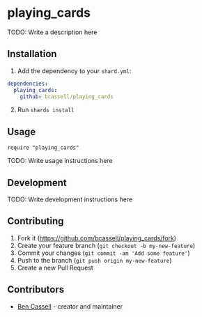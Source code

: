 # playing_cards

TODO: Write a description here

## Installation

1. Add the dependency to your `shard.yml`:
```yaml
dependencies:
  playing_cards:
    github: bcassell/playing_cards
```
2. Run `shards install`

## Usage

```crystal
require "playing_cards"
```

TODO: Write usage instructions here

## Development

TODO: Write development instructions here

## Contributing

1. Fork it (<https://github.com/bcassell/playing_cards/fork>)
2. Create your feature branch (`git checkout -b my-new-feature`)
3. Commit your changes (`git commit -am 'Add some feature'`)
4. Push to the branch (`git push origin my-new-feature`)
5. Create a new Pull Request

## Contributors

- [Ben Cassell](https://github.com/bcassell) - creator and maintainer
